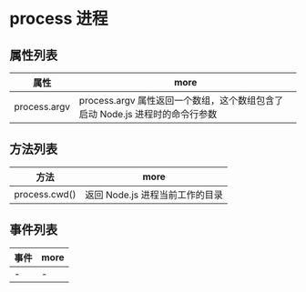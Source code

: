 # process 进程

## 属性列表

| 属性         | more                                                                         |
| ------------ | ---------------------------------------------------------------------------- |
| process.argv | process.argv 属性返回一个数组，这个数组包含了启动 Node.js 进程时的命令行参数 |

## 方法列表

| 方法          | more                            |
| ------------- | ------------------------------- |
| process.cwd() | 返回 Node.js 进程当前工作的目录 |

## 事件列表

| 事件 | more |
| ---- | ---- |
| -    | -    |
